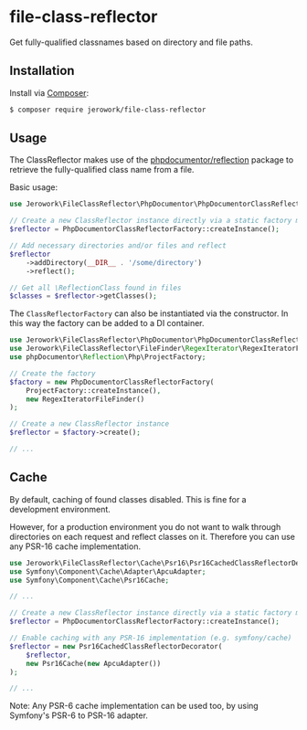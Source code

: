 # file-class-reflector
Get fully-qualified classnames based on directory and file paths.

## Installation
Install via [Composer](https://getcomposer.org):
```bash
$ composer require jerowork/file-class-reflector
```

## Usage
The ClassReflector makes use of the [phpdocumentor/reflection](https://github.com/phpDocumentor/Reflection) 
package to retrieve the fully-qualified class name from a file.

Basic usage:

```php
use Jerowork\FileClassReflector\PhpDocumentor\PhpDocumentorClassReflectorFactory;

// Create a new ClassReflector instance directly via a static factory method
$reflector = PhpDocumentorClassReflectorFactory::createInstance();

// Add necessary directories and/or files and reflect
$reflector
    ->addDirectory(__DIR__ . '/some/directory')
    ->reflect();

// Get all \ReflectionClass found in files
$classes = $reflector->getClasses();
```

The `ClassReflectorFactory` can also be instantiated via the constructor.
In this way the factory can be added to a DI container. 
```php
use Jerowork\FileClassReflector\PhpDocumentor\PhpDocumentorClassReflectorFactory;
use Jerowork\FileClassReflector\FileFinder\RegexIterator\RegexIteratorFileFinder;
use phpDocumentor\Reflection\Php\ProjectFactory;

// Create the factory
$factory = new PhpDocumentorClassReflectorFactory(
    ProjectFactory::createInstance(),
    new RegexIteratorFileFinder()
);

// Create a new ClassReflector instance
$reflector = $factory->create();

// ...
```

## Cache
By default, caching of found classes disabled. This is fine for a development environment.

However, for a production environment you do not want to walk through directories on each request
and reflect classes on it. Therefore you can use any PSR-16 cache implementation.

```php
use Jerowork\FileClassReflector\Cache\Psr16\Psr16CachedClassReflectorDecorator;
use Symfony\Component\Cache\Adapter\ApcuAdapter;
use Symfony\Component\Cache\Psr16Cache;

// ...

// Create a new ClassReflector instance directly via a static factory method
$reflector = PhpDocumentorClassReflectorFactory::createInstance();

// Enable caching with any PSR-16 implementation (e.g. symfony/cache)
$reflector = new Psr16CachedClassReflectorDecorator(
    $reflector,
    new Psr16Cache(new ApcuAdapter())
);

// ...
```

Note: Any PSR-6 cache implementation can be used too, by using Symfony's PSR-6 to PSR-16 adapter.
